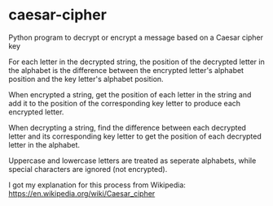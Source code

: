# caesar-cipher
Python program to decrypt or encrypt a message based on a Caesar cipher key

For each letter in the decrypted string, the position of the decrypted letter in the alphabet is the difference between the encrypted letter's alphabet position and the key letter's alphabet position.

When encrypted a string, get the position of each letter in the string and add it to the position of the corresponding key letter to produce each encrypted letter.

When decrypting a string, find the difference between each decrypted letter and its corresponding key letter to get the position of each decrypted letter in the alphabet.

Uppercase and lowercase letters are treated as seperate alphabets, while special characters are ignored (not encrypted).

I got my explanation for this process from Wikipedia: https://en.wikipedia.org/wiki/Caesar_cipher
